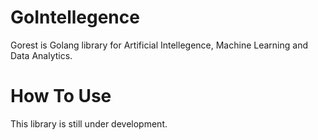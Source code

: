 # GoIntellegence

Gorest is Golang library for Artificial Intellegence, Machine Learning and Data Analytics.

# How To Use

This library is still under development.
